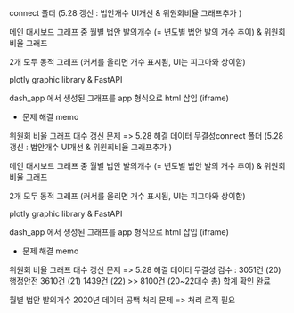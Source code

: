 
connect 폴더 (5.28 갱신 : 법안개수 UI개선 & 위원회비율 그래프추가 )

메인 대시보드 그래프 중 월별 법안 발의개수 (= 년도별 법안 발의 개수 추이) & 위원회 비율 그래프

2개 모두 동적 그래프 (커서를 올리면 개수 표시됨, UI는 피그마와 상이함)

plotly graphic library & FastAPI

dash_app 에서 생성된 그래프를 app 형식으로 html 삽입 (iframe) 


* 문제 해결 memo

위원회 비율 그래프 대수 갱신 문제 => 5.28 해결
데이터 무결성connect 폴더 (5.28 갱신 : 법안개수 UI개선 & 위원회비율 그래프추가 )

메인 대시보드 그래프 중 월별 법안 발의개수 (= 년도별 법안 발의 개수 추이) & 위원회 비율 그래프

2개 모두 동적 그래프 (커서를 올리면 개수 표시됨, UI는 피그마와 상이함)

plotly graphic library & FastAPI

dash_app 에서 생성된 그래프를 app 형식으로 html 삽입 (iframe) 


* 문제 해결 memo

위원회 비율 그래프 대수 갱신 문제 => 5.28 해결
데이터 무결성 검수 : 3051건 (20) 행정안전 3610건 (21) 1439건 (22)
                    >> 8100건 (20~22대수 총) 합계 확인 완료

월별 법안 발의개수 2020년 데이터 공백 처리 문제 => 처리 로직 필요
